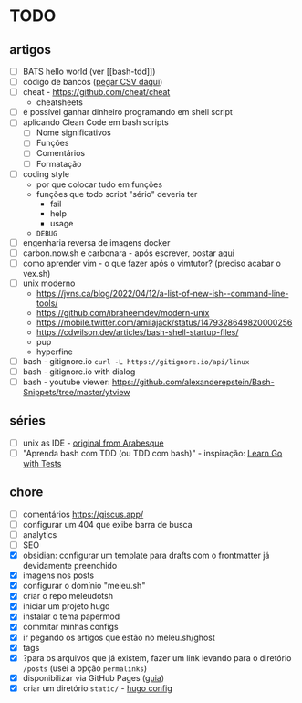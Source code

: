 # TODO

## artigos

- [ ] BATS hello world (ver [[bash-tdd]])
- [ ] código de bancos ([pegar CSV daqui](https://github.com/guibranco/BancosBrasileiros/blob/main/data/bancos.csv?plain=1))
- [ ] cheat - <https://github.com/cheat/cheat>
  - cheatsheets
- [ ] é possível ganhar dinheiro programando em shell script
- [ ] aplicando Clean Code em bash scripts
  - [ ] Nome significativos
  - [ ] Funções
  - [ ] Comentários
  - [ ] Formatação
- [ ] coding style
  - por que colocar tudo em funções
  - funções que todo script "sério" deveria ter
    - fail
    - help
    - usage
  - `DEBUG`
- [ ] engenharia reversa de imagens docker
- [ ] carbon.now.sh e carbonara - após escrever, postar [aqui](https://twitter.com/gutocarvalho/status/1513562053415477253)
- [ ] como aprender vim - o que fazer após o vimtutor? (preciso acabar o vex.sh)
- [ ] unix moderno
  - <https://jvns.ca/blog/2022/04/12/a-list-of-new-ish--command-line-tools/>
  - <https://github.com/ibraheemdev/modern-unix>
  - <https://mobile.twitter.com/amilajack/status/1479328649820000256>
  - <https://cdwilson.dev/articles/bash-shell-startup-files/>
  - pup
  - hyperfine
- [ ] bash - gitignore.io `curl -L https://gitignore.io/api/linux`
- [ ] bash - gitignore.io with dialog
- [ ] bash - youtube viewer: <https://github.com/alexanderepstein/Bash-Snippets/tree/master/ytview>

## séries

- [ ] unix as IDE - [original from Arabesque](https://blog.sanctum.geek.nz/series/unix-as-ide/)
- [ ] "Aprenda bash com TDD (ou TDD com bash)" - inspiração: [Learn Go with Tests](https://quii.gitbook.io/learn-go-with-tests/)

## chore

- [ ] comentários <https://giscus.app/>
- [ ] configurar um 404 que exibe barra de busca
- [ ] analytics
- [ ] SEO
- [x] obsidian: configurar um template para drafts com o frontmatter já devidamente preenchido
- [x] imagens nos posts
- [x] configurar o domínio "meleu.sh"
- [x] criar o repo meleudotsh
- [x] iniciar um projeto hugo
- [x] instalar o tema papermod
- [x] commitar minhas configs
- [x] ir pegando os artigos que estão no meleu.sh/ghost
- [x] tags
- [x] ?para os arquivos que já existem, fazer um link levando para o diretório `/posts` (usei a opção `permalinks`)
- [x] disponibilizar via GitHub Pages ([guia](https://www.jameswright.xyz/post/20200409/deploy_wowchemy_to_githubio/))
- [x] criar um diretório `static/` - [hugo config](https://gohugo.io/content-management/static-files/)
